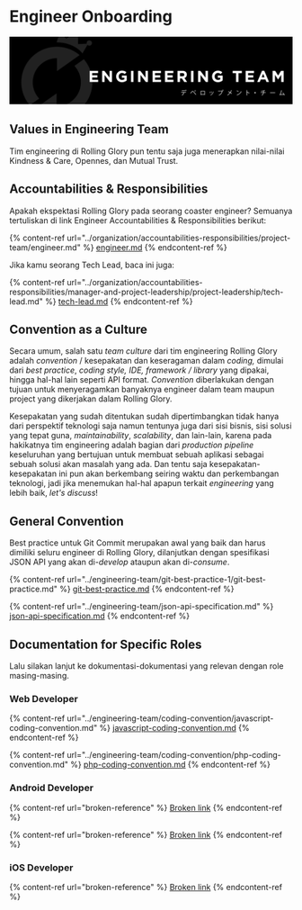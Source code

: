 # Engineer Onboarding



![Hai, selamat datang di halaman Engineer Onboarding.](../.gitbook/assets/masterdesign-69.png)

## Values in Engineering Team

Tim engineering di Rolling Glory pun tentu saja juga menerapkan nilai-nilai Kindness & Care, Opennes, dan Mutual Trust.&#x20;

## Accountabilities & Responsibilities

Apakah ekspektasi Rolling Glory pada seorang coaster engineer? Semuanya tertuliskan di link Engineer Accountabilities & Responsibilities berikut:

{% content-ref url="../organization/accountabilities-responsibilities/project-team/engineer.md" %}
[engineer.md](../organization/accountabilities-responsibilities/project-team/engineer.md)
{% endcontent-ref %}

Jika kamu seorang Tech Lead, baca ini juga:

{% content-ref url="../organization/accountabilities-responsibilities/manager-and-project-leadership/project-leadership/tech-lead.md" %}
[tech-lead.md](../organization/accountabilities-responsibilities/manager-and-project-leadership/project-leadership/tech-lead.md)
{% endcontent-ref %}

## Convention as a Culture

Secara umum, salah satu _team culture_ dari tim engineering Rolling Glory adalah _convention_ / kesepakatan dan keseragaman dalam _coding,_ dimulai dari _best practice_, _coding style, IDE, framework / library_ yang dipakai, hingga hal-hal lain seperti API format. _Convention_ diberlakukan dengan tujuan untuk  menyeragamkan banyaknya engineer dalam team maupun project yang dikerjakan dalam Rolling Glory.&#x20;

Kesepakatan yang sudah ditentukan sudah dipertimbangkan tidak hanya dari perspektif teknologi saja namun tentunya juga dari sisi bisnis, sisi solusi yang tepat guna, _maintainability_, _scalability_, dan lain-lain, karena pada hakikatnya tim engineering adalah bagian dari _production_ _pipeline_ keseluruhan yang bertujuan untuk membuat sebuah aplikasi sebagai sebuah solusi akan masalah yang ada. Dan tentu saja kesepakatan-kesepakatan ini pun akan berkembang seiring waktu dan perkembangan teknologi, jadi jika menemukan hal-hal apapun terkait _engineering_ yang lebih baik, _let's discuss_!

## General Convention

Best practice untuk Git Commit merupakan awal yang baik dan harus dimiliki seluru engineer di Rolling Glory, dilanjutkan dengan spesifikasi JSON API yang akan di-_develop_ ataupun akan di-_consume_.

{% content-ref url="../engineering-team/git-best-practice-1/git-best-practice.md" %}
[git-best-practice.md](../engineering-team/git-best-practice-1/git-best-practice.md)
{% endcontent-ref %}

{% content-ref url="../engineering-team/json-api-specification.md" %}
[json-api-specification.md](../engineering-team/json-api-specification.md)
{% endcontent-ref %}

## Documentation for Specific Roles

Lalu silakan lanjut ke dokumentasi-dokumentasi yang relevan dengan role masing-masing.

### Web Developer

{% content-ref url="../engineering-team/coding-convention/javascript-coding-convention.md" %}
[javascript-coding-convention.md](../engineering-team/coding-convention/javascript-coding-convention.md)
{% endcontent-ref %}

{% content-ref url="../engineering-team/coding-convention/php-coding-convention.md" %}
[php-coding-convention.md](../engineering-team/coding-convention/php-coding-convention.md)
{% endcontent-ref %}

### Android Developer

{% content-ref url="broken-reference" %}
[Broken link](broken-reference)
{% endcontent-ref %}

{% content-ref url="broken-reference" %}
[Broken link](broken-reference)
{% endcontent-ref %}

### iOS Developer

{% content-ref url="broken-reference" %}
[Broken link](broken-reference)
{% endcontent-ref %}







